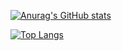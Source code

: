[![Anurag's GitHub stats](https://github-readme-stats.vercel.app/api?username=k-grube&count_private=true&theme=darcula)](https://github.com/anuraghazra/github-readme-stats)

<!--
[![willianrod's wakatime stats](https://github-readme-stats.vercel.app/api/wakatime?username=kgrube&theme=darcula)](https://github.com/anuraghazra/github-readme-stats)
-->

[![Top Langs](https://github-readme-stats.vercel.app/api/top-langs/?username=k-grube&layout=compact&theme=darcula)](https://github.com/anuraghazra/github-readme-stats)
